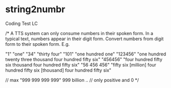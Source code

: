 # string2numbr
Coding Test LC

/*
 A TTS system can only consume numbers in their spoken form. In a typical text, numbers appear in their digit form.
Convert numbers from digit form to their spoken form.
E.g.

"1" "one"
"34" "thirty four"
"101" "one hundred one"
"123456" "one hundred twenty three thousand four hundred fifty six"
"456456" "four hundred fifty six thousand four hundred fifty six"
"56 456 456" "fifty six [million] four hundred fifty six [thousand] four hundred fifty six"

// max "999 999 999 999" 999 billion ..
// only positive and 0
*/
